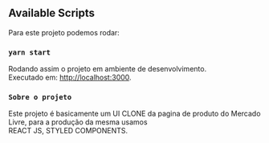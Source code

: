 ## Available Scripts

Para este projeto podemos rodar:

### `yarn start`

Rodando assim o projeto em ambiente de desenvolvimento.<br />
Executado em: [http://localhost:3000](http://localhost:3000).

### `Sobre o projeto`

Este projeto é basicamente um UI CLONE da pagina de produto do Mercado Livre, para a produção da mesma usamos <br /> REACT JS, STYLED COMPONENTS.


